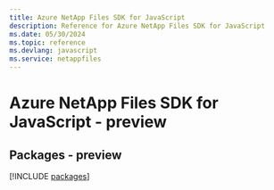 ```yaml
---
title: Azure NetApp Files SDK for JavaScript
description: Reference for Azure NetApp Files SDK for JavaScript
ms.date: 05/30/2024
ms.topic: reference
ms.devlang: javascript
ms.service: netappfiles
---
```

# Azure NetApp Files SDK for JavaScript - preview
## Packages - preview
[!INCLUDE [packages](netapp-files-index.md)]